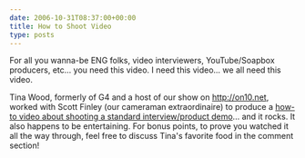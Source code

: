 ```yaml
---
date: 2006-10-31T08:37:00+00:00
title: How to Shoot Video
type: posts
---
```

For all you wanna-be ENG folks, video interviewers, YouTube/Soapbox producers, etc... you need this video. I need this video... we all need this video.

Tina Wood, formerly of G4 and a host of our show on <http://on10.net>, worked with Scott Finley (our cameraman extraordinaire) to produce a [how-to video about shooting a standard interview/product demo](https://on10.net/Blogs/tina/how-to-shoot-video/)... and it rocks. It also happens to be entertaining. For bonus points, to prove you watched it all the way through, feel free to discuss Tina's favorite food in the comment section!
